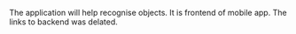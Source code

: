 The application will help recognise objects. It is frontend of mobile app. The links to backend was delated.

